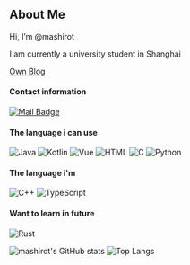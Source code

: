 ## About Me
Hi, I’m @mashirot

I am currently a university student in Shanghai

[Own Blog](https://blog.mashiro.ski)

#### Contact information
[![Mail Badge](https://img.shields.io/badge/mashirotj@gmail.com-c14438?style=flat&logo=Gmail&logoColor=white&link=mailto:mashirotj@gmail.com)](mailto:mashirotj@gmail.com)
#### The language i can use
![Java](https://img.shields.io/badge/Java-orange)
![Kotlin](https://camo.githubusercontent.com/a1da880d5cc0fb84edca408e88286a1e127c0c8c55a22c8062021d6cfd4f1520/68747470733a2f2f696d672e736869656c64732e696f2f62616467652f2d6b6f746c696e2d3030366137313f7374796c653d706c6173746963266c6f676f3d6b6f746c696e)
![Vue](https://img.shields.io/badge/Vue-blue)
![HTML](https://camo.githubusercontent.com/973ef79f4480abda619de36ae96f335e9f4167d330d827b14a86b31587762deb/68747470733a2f2f696d672e736869656c64732e696f2f62616467652f2d48544d4c352d4533344632363f7374796c653d706c6173746963266c6f676f3d68746d6c35266c6f676f436f6c6f723d7768697465)
![C](https://img.shields.io/badge/-C-blue)
![Python](https://camo.githubusercontent.com/be7e031ad3e9583082c92bf654cbb7a80dd0a41d3318ef04048800115bdf04e0/68747470733a2f2f696d672e736869656c64732e696f2f62616467652f2d507974686f6e2d3866636664313f7374796c653d706c6173746963266c6f676f3d507974686f6e)
#### The language i'm 
![C++](https://camo.githubusercontent.com/81570256e4171875a8d46b802eb4bebc7c6ca1ce798bbc408fff92a4a869fff4/68747470733a2f2f696d672e736869656c64732e696f2f62616467652f2d432b2b2d3030353939433f7374796c653d706c6173746963266c6f676f3d63)
![TypeScript](https://img.shields.io/badge/TypeScript-blue)
#### Want to learn in future
![Rust](https://img.shields.io/badge/-Rust-orange)

![mashirot's GitHub stats](https://github-readme-stats-git-masterrstaa-rickstaa.vercel.app/api?username=mashirot&count_private=true&show_icons=true&theme=radical)
![Top Langs](https://github-readme-stats-git-masterrstaa-rickstaa.vercel.app/api/top-langs/?username=mashirot)
